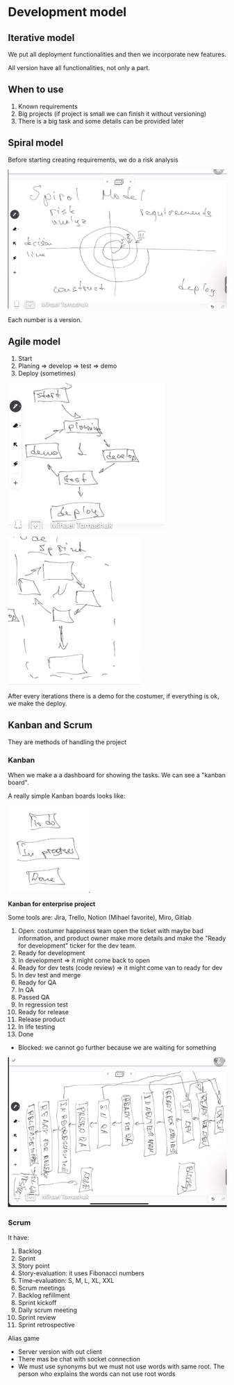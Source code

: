 # Development model

## Iterative model

We put all deployment functionalities and then we incorporate new features.

All version have all functionalities, not only a part.

## When to use

1. Known requirements
2. Big projects (if project is small we can finish it without versioning)
3. There is a big task and some details can be provided later

## Spiral model

Before starting creating requirements, we do a risk analysis

![Alt text](image.png)

Each number is a version.

## Agile model

1. Start
2. Planing => develop => test => demo
3. Deploy (sometimes)

![Alt text](image-1.png)

![Alt text](image-2.png)

After every iterations there is a demo for the costumer, if everything is ok, we make the deploy.

## Kanban and Scrum

They are methods of handling the project

### Kanban

When we make a a dashboard for showing the tasks. We can see a "kanban board".

A really simple Kanban boards looks like:

![Alt text](image-3.png).

**Kanban for enterprise project**

Some tools are: Jira, Trello, Notion (Mihael favorite), Miro, Gitlab

1. Open: costumer happiness team open the ticket with maybe bad information, and product owner make more details and make the "Ready for development" ticker for the dev team.
2. Ready for development
3. In development => it might come back to open
4. Ready for dev tests (code review) => it might come van to ready for dev
5. In dev test and merge
6. Ready for QA
7. In QA
8. Passed QA
9. In regression test
10. Ready for release
11. Release product
12. In life testing
13. Done

- Blocked: we cannot go further because we are waiting for something

![Alt text](image-5.png)

### Scrum

It have:

1. Backlog
2. Sprint
3. Story point
4. Story-evaluation: it uses Fibonacci numbers
5. Time-evaluation: S, M, L, XL, XXL
6. Scrum meetings
7. Backlog refillment
8. Sprint kickoff
9. Daily scrum meeting
10. Sprint review
11. Sprint retrospective

Alias game

- Server version with out client
- There mas be chat with socket connection
- We must use synonyms but we must not use words with same root. The person who explains the words can not use root words
